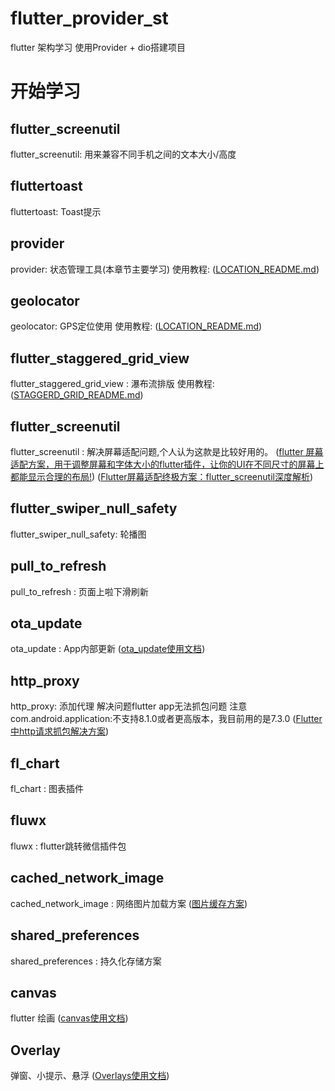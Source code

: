 # flutter_provider_st

flutter 架构学习 
使用Provider + dio搭建项目

# 开始学习

## flutter_screenutil
  flutter_screenutil: 用来兼容不同手机之间的文本大小/高度

## fluttertoast
  fluttertoast: Toast提示

## provider
  provider: 状态管理工具(本章节主要学习)
  使用教程:
    ([LOCATION_README.md](https://github.com/Jin857/flutter_provider_st/blob/main/README/PROVIDER_README.md))

## geolocator
  geolocator: GPS定位使用
  使用教程:
    ([LOCATION_README.md](https://github.com/Jin857/flutter_provider_st/blob/main/README/LOCATION_README.md))

## flutter_staggered_grid_view
flutter_staggered_grid_view : 瀑布流排版
  使用教程:
  ([STAGGERD_GRID_README.md](https://github.com/Jin857/flutter_provider_st/blob/main/README/STAGGERD_GRID_README.md))

## flutter_screenutil
flutter_screenutil : 解决屏幕适配问题,个人认为这款是比较好用的。
([flutter 屏幕适配方案，用于调整屏幕和字体大小的flutter插件，让你的UI在不同尺寸的屏幕上都能显示合理的布局!](https://gitcode.com/gh_mirrors/fl/flutter_screenutil?utm_source=csdn_github_accelerator))
([Flutter屏幕适配终极方案：flutter_screenutil深度解析](https://blog.csdn.net/qq_37703224/article/details/145821595))

## flutter_swiper_null_safety
  flutter_swiper_null_safety: 轮播图

## pull_to_refresh
  pull_to_refresh : 页面上啦下滑刷新

## ota_update
  ota_update : App内部更新
  ([ota_update使用文档](https://pub-web.flutter-io.cn/packages/ota_update))

## http_proxy
  http_proxy: 添加代理
  解决问题flutter app无法抓包问题
  注意com.android.application:不支持8.1.0或者更高版本，我目前用的是7.3.0
  ([Flutter中http请求抓包解决方案](https://blog.csdn.net/u010508150/article/details/138486757))

## fl_chart
  fl_chart : 图表插件

## fluwx
  fluwx : flutter跳转微信插件包

## cached_network_image
  cached_network_image :  网络图片加载方案
  ([图片缓存方案](https://pub-web.flutter-io.cn/packages/cached_network_image))
  
## shared_preferences
  shared_preferences : 持久化存储方案

## canvas
  flutter 绘画
  ([canvas使用文档](https://github.com/Jin857/flutter_provider_st/blob/main/README/CANVAS_README.md))

## Overlay 
  弹窗、小提示、悬浮 
  ([Overlays使用文档](https://github.com/Jin857/flutter_provider_st/blob/main/README/COMPONENT_README.md))

